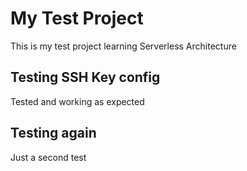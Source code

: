 # My Test Project

This is my test project learning Serverless Architecture
## Testing SSH Key config
Tested and working as expected

## Testing again

Just a second test
